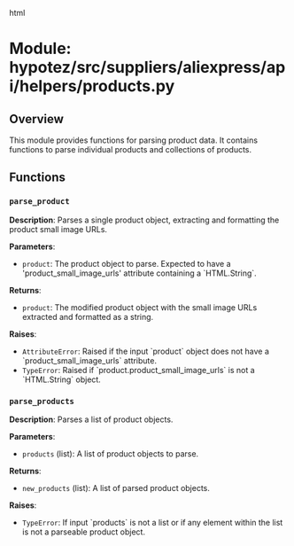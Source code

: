 html
<h1>Module: hypotez/src/suppliers/aliexpress/api/helpers/products.py</h1>

<h2>Overview</h2>
<p>This module provides functions for parsing product data. It contains functions to parse individual products and collections of products.</p>

<h2>Functions</h2>

<h3><code>parse_product</code></h3>

<p><strong>Description</strong>: Parses a single product object, extracting and formatting the product small image URLs.</p>

<p><strong>Parameters</strong>:</p>
<ul>
  <li><code>product</code>: The product object to parse.  Expected to have a 'product_small_image_urls' attribute containing a `HTML.String`.
</li>
</ul>

<p><strong>Returns</strong>:</p>
<ul>
  <li><code>product</code>: The modified product object with the small image URLs extracted and formatted as a string.</li>
</ul>

<p><strong>Raises</strong>:</p>
<ul>
  <li><code>AttributeError</code>: Raised if the input `product` object does not have a `product_small_image_urls` attribute.</li>
  <li><code>TypeError</code>: Raised if `product.product_small_image_urls` is not a `HTML.String` object.</li>

</ul>


<h3><code>parse_products</code></h3>

<p><strong>Description</strong>: Parses a list of product objects.</p>

<p><strong>Parameters</strong>:</p>
<ul>
  <li><code>products</code> (list): A list of product objects to parse.</li>
</ul>

<p><strong>Returns</strong>:</p>
<ul>
  <li><code>new_products</code> (list): A list of parsed product objects.</li>
</ul>

<p><strong>Raises</strong>:</p>
<ul>
 <li><code>TypeError</code>: If input `products` is not a list or if any element within the list is not a parseable product object.</li>
</ul>